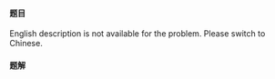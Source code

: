 #### 题目
<p>English description is not available for the problem. Please switch to Chinese.</p>

 #### 题解
